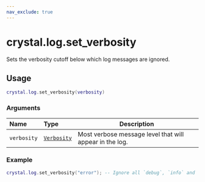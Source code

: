```yaml
---
nav_exclude: true
---
```


# crystal.log.set_verbosity

Sets the verbosity cutoff below which log messages are ignored.

## Usage

```lua
crystal.log.set_verbosity(verbosity)
```

### Arguments

| Name        | Type                     | Description                                             |
| :---------- | :----------------------- | ------------------------------------------------------- |
| `verbosity` | [`Verbosity`](verbosity) | Most verbose message level that will appear in the log. |

### Example

```lua
crystal.log.set_verbosity("error"); -- Ignore all `debug`, `info` and `warning` messages.
```
